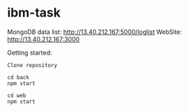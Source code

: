 # ibm-task
MongoDB data list: http://13.40.212.167:5000/loglist
WebSite:  http://13.40.212.167:3000

Getting started:

```
Clone repository

cd back
npm start

cd web 
npm start
```
